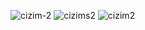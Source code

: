 ![cizim-2](https://user-images.githubusercontent.com/77868230/107868914-87a94080-6e99-11eb-9526-a4b5f681055e.png)
![cizims2](https://user-images.githubusercontent.com/77868230/107869491-c5a96300-6e9f-11eb-973c-e2b8d7b96988.png)
![cizim2](https://user-images.githubusercontent.com/77868230/107869679-a8759400-6ea1-11eb-8553-ae60073d8a31.png)

